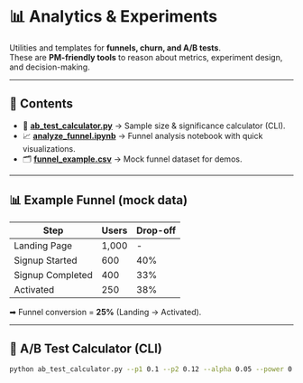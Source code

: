 # 📊 Analytics & Experiments

Utilities and templates for **funnels, churn, and A/B tests**.  
These are **PM-friendly tools** to reason about metrics, experiment design, and decision-making.  

---

## 📂 Contents
- 🧮 **[ab_test_calculator.py](./ab_test_calculator.py)** → Sample size & significance calculator (CLI).  
- 📈 **[analyze_funnel.ipynb](./analyze_funnel.ipynb)** → Funnel analysis notebook with quick visualizations.  
- 🗂 **[funnel_example.csv](./funnel_example.csv)** → Mock funnel dataset for demos.  

---

## 📊 Example Funnel (mock data)

| Step             | Users | Drop-off |
|------------------|-------|----------|
| Landing Page     | 1,000 | -        |
| Signup Started   |   600 | 40%      |
| Signup Completed |   400 | 33%      |
| Activated        |   250 | 38%      |

➡ Funnel conversion = **25%** (Landing → Activated).  

---

## 🧪 A/B Test Calculator (CLI)
```bash
python ab_test_calculator.py --p1 0.1 --p2 0.12 --alpha 0.05 --power 0.8
